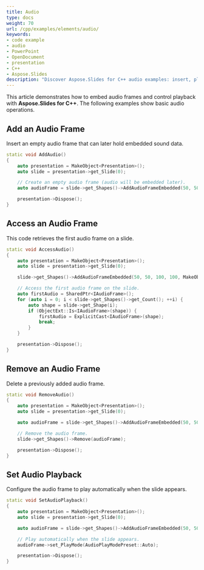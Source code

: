 ```yaml
---
title: Audio
type: docs
weight: 70
url: /cpp/examples/elements/audio/
keywords:
- code example
- audio
- PowerPoint
- OpenDocument
- presentation
- C++
- Aspose.Slides
description: "Discover Aspose.Slides for C++ audio examples: insert, play, trim, and extract sound in PPT, PPTX, and ODP presentations with clear C++ code."
---
```


This article demonstrates how to embed audio frames and control playback with **Aspose.Slides for C++**. The following examples show basic audio operations.

## **Add an Audio Frame**

Insert an empty audio frame that can later hold embedded sound data.

```cpp
static void AddAudio()
{
    auto presentation = MakeObject<Presentation>();
    auto slide = presentation->get_Slide(0);

    // Create an empty audio frame (audio will be embedded later).
    auto audioFrame = slide->get_Shapes()->AddAudioFrameEmbedded(50, 50, 100, 100, MakeObject<MemoryStream>());

    presentation->Dispose();
}
```

## **Access an Audio Frame**

This code retrieves the first audio frame on a slide.

```cpp
static void AccessAudio()
{
    auto presentation = MakeObject<Presentation>();
    auto slide = presentation->get_Slide(0);

    slide->get_Shapes()->AddAudioFrameEmbedded(50, 50, 100, 100, MakeObject<MemoryStream>());

    // Access the first audio frame on the slide.
    auto firstAudio = SharedPtr<IAudioFrame>();
    for (auto i = 0; i < slide->get_Shapes()->get_Count(); ++i) {
        auto shape = slide->get_Shape(i);
        if (ObjectExt::Is<IAudioFrame>(shape)) {
            firstAudio = ExplicitCast<IAudioFrame>(shape);
            break;
        }
    }

    presentation->Dispose();
}
```

## **Remove an Audio Frame**

Delete a previously added audio frame.

```cpp
static void RemoveAudio()
{
    auto presentation = MakeObject<Presentation>();
    auto slide = presentation->get_Slide(0);

    auto audioFrame = slide->get_Shapes()->AddAudioFrameEmbedded(50, 50, 100, 100, MakeObject<MemoryStream>());

    // Remove the audio frame.
    slide->get_Shapes()->Remove(audioFrame);

    presentation->Dispose();
}
```

## **Set Audio Playback**

Configure the audio frame to play automatically when the slide appears.

```cpp
static void SetAudioPlayback()
{
    auto presentation = MakeObject<Presentation>();
    auto slide = presentation->get_Slide(0);

    auto audioFrame = slide->get_Shapes()->AddAudioFrameEmbedded(50, 50, 100, 100, MakeObject<MemoryStream>());

    // Play automatically when the slide appears.
    audioFrame->set_PlayMode(AudioPlayModePreset::Auto);

    presentation->Dispose();
}
```
